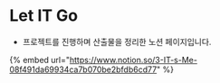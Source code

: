 # Let IT Go

* 프로젝트를 진행하며 산출물을 정리한 노션 페이지입니다.

{% embed url="https://www.notion.so/3-IT-s-Me-08f491da69934ca7b070be2bfdb6cd77" %}
